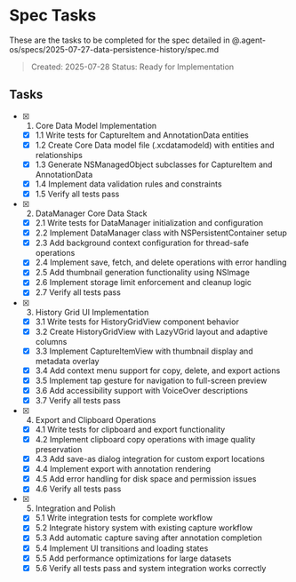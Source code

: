 # Spec Tasks

These are the tasks to be completed for the spec detailed in @.agent-os/specs/2025-07-27-data-persistence-history/spec.md

> Created: 2025-07-28
> Status: Ready for Implementation

## Tasks

- [x] 1. Core Data Model Implementation
  - [x] 1.1 Write tests for CaptureItem and AnnotationData entities
  - [x] 1.2 Create Core Data model file (.xcdatamodeld) with entities and relationships
  - [x] 1.3 Generate NSManagedObject subclasses for CaptureItem and AnnotationData
  - [x] 1.4 Implement data validation rules and constraints
  - [x] 1.5 Verify all tests pass

- [x] 2. DataManager Core Data Stack
  - [x] 2.1 Write tests for DataManager initialization and configuration
  - [x] 2.2 Implement DataManager class with NSPersistentContainer setup
  - [x] 2.3 Add background context configuration for thread-safe operations
  - [x] 2.4 Implement save, fetch, and delete operations with error handling
  - [x] 2.5 Add thumbnail generation functionality using NSImage
  - [x] 2.6 Implement storage limit enforcement and cleanup logic
  - [x] 2.7 Verify all tests pass

- [x] 3. History Grid UI Implementation
  - [x] 3.1 Write tests for HistoryGridView component behavior
  - [x] 3.2 Create HistoryGridView with LazyVGrid layout and adaptive columns
  - [x] 3.3 Implement CaptureItemView with thumbnail display and metadata overlay
  - [x] 3.4 Add context menu support for copy, delete, and export actions
  - [x] 3.5 Implement tap gesture for navigation to full-screen preview
  - [x] 3.6 Add accessibility support with VoiceOver descriptions
  - [x] 3.7 Verify all tests pass

- [x] 4. Export and Clipboard Operations
  - [x] 4.1 Write tests for clipboard and export functionality
  - [x] 4.2 Implement clipboard copy operations with image quality preservation
  - [x] 4.3 Add save-as dialog integration for custom export locations
  - [x] 4.4 Implement export with annotation rendering
  - [x] 4.5 Add error handling for disk space and permission issues
  - [x] 4.6 Verify all tests pass

- [x] 5. Integration and Polish
  - [x] 5.1 Write integration tests for complete workflow
  - [x] 5.2 Integrate history system with existing capture workflow
  - [x] 5.3 Add automatic capture saving after annotation completion
  - [x] 5.4 Implement UI transitions and loading states
  - [x] 5.5 Add performance optimizations for large datasets
  - [x] 5.6 Verify all tests pass and system integration works correctly